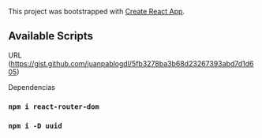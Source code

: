 This project was bootstrapped with [Create React App](https://github.com/facebook/create-react-app).

## Available Scripts
URL (https://gist.github.com/juanpablogdl/5fb3278ba3b68d23267393abd7d1d605)

Dependencias

### `npm i react-router-dom`
### `npm i -D uuid`
